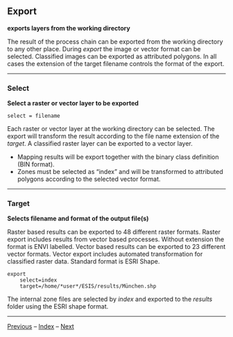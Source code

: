 ## Export	

**exports layers from the working directory**

The result of the process chain can be exported from the working directory to any other place. During *export* the image or vector format can be selected. Classified images can be exported as attributed polygons. In all cases the extension of the target filename controls the format of the export.

------

### Select

**Select a raster or vector layer to be exported**

`select = filename`

Each raster or vector layer at the working directory can be selected. The export will transform the result according to the file name extension of the *target*. A classified raster layer can be exported to a vector layer.

- Mapping results will be export together with the binary class definition (BIN format).
- Zones must be selected as “index” and will be transformed to attributed polygons according to the selected vector format.

------

### Target

**Selects filename and format of the output file(s)**

Raster based results can be exported to 48 different raster formats. Raster export includes results from vector based processes. Without extension the format is ENVI labelled.
Vector based results can be exported to 23 different vector formats. Vector export includes automated transformation for classified raster data. Standard format is ESRI Shape.

```
export
	select=index
	target=/home/*user*/ESIS/results/München.shp
```

The internal zone files are selected by *index* and exported to the *results* folder using the ESRI shape format. 

-----

[Previous](10_Compare.md)	–	[Index](Index.md)	–	[Next](12_Replace.md)